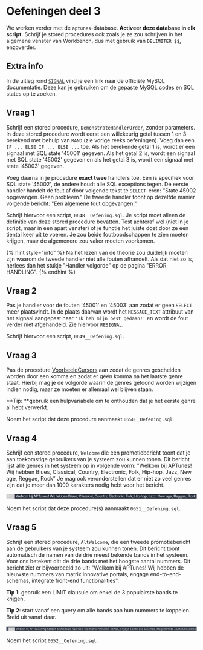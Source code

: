 # Oefeningen deel 3

We werken verder met de `aptunes`-database. **Activeer deze database in elk script.** Schrijf je stored procedures ook zoals je ze zou schrijven in het algemene venster van Workbench, dus met gebruik van `DELIMITER $$`, enzoverder.

## Extra info

In de uitleg rond [`SIGNAL`](signal.md) vind je een link naar de officiële MySQL documentatie. Deze kan je gebruiken om de gepaste MySQL codes en SQL states op te zoeken.

## Vraag 1

Schrijf een stored procedure, `DemonstrateHandlerOrder`, zonder parameters. In deze stored procedure wordt eerst een willekeurig getal tussen 1 en 3 berekend met behulp van `RAND` (zie vorige reeks oefeningen). Voeg dan een `IF ... ELSE IF ... ELSE ...` toe. Als het berekende getal 1 is, wordt er een signaal met SQL state '45001' gegeven. Als het getal 2 is, wordt een signaal met SQL state '45002' gegeven en als het getal 3 is, wordt een signaal met state '45003' gegeven.

Voeg daarna in je procedure **exact twee** handlers toe. Eén is specifiek voor SQL state '45002', de andere houdt alle SQL exceptions tegen. De eerste handler handelt de fout af door volgende tekst te `SELECT`-eren: "State 45002 opgevangen. Geen probleem." De tweede handler toont op dezelfde manier volgende bericht: "Een algemene fout opgevangen."

Schrijf hiervoor een script, `0648__Oefening.sql`. Je script moet alleen de definitie van deze stored procedure bevatten. Test achteraf wel (niet in je script, maar in een apart venster) of je functie het juiste doet door ze een tiental keer uit te voeren. Je zou beide foutboodschappen te zien moeten krijgen, maar de algemenere zou vaker moeten voorkomen.

{% hint style="info" %}
Na het lezen van de theorie zou duidelijk moeten zijn waarom de tweede handler niet alle fouten afhandelt. Als dat niet zo is, herlees dan het stukje "Handler volgorde" op de pagina "ERROR HANDLING".
{% endhint %}

## Vraag 2

Pas je handler voor de fouten '45001' en '45003' aan zodat er geen `SELECT` meer plaatsvindt. In de plaats daarvan wordt het `MESSAGE_TEXT` attribuut van het signaal aangepast naar `'Ik heb mijn best gedaan!'` en wordt de fout verder niet afgehandeld. Zie hiervoor [`RESIGNAL`](resignal.md).

Schrijf hiervoor een script, `0649__Oefening.sql`.

## Vraag 3

Pas de procedure [VoorbeeldCursors](cursors.md) aan zodat de genres gescheiden worden door een komma en zodat er géén komma na het laatste genre staat. Hierbij mag je de volgorde waarin de genres getoond worden wijzigen indien nodig, maar ze moeten er allemaal wel blijven staan.

**Tip: **gebruik een hulpvariabele om te onthouden dat je het eerste genre al hebt verwerkt.

Noem het script dat deze procedure aanmaakt `0650__Oefening.sql`.

## Vraag 4

Schrijf een stored procedure, `Welcome` die een promotiebericht toont dat je aan toekomstige gebruikers van je systeem zou kunnen tonen. Dit bericht lijst alle genres in het systeem op in volgende vorm: "Welkom bij APTunes! Wij hebben Blues, Classical, Country, Electronic, Folk, Hip-hop, Jazz, New age, Reggae, Rock" Je mag ook veronderstellen dat er niet zo veel genres zijn dat je meer dan 1000 karakters nodig hebt voor het bericht.

![](../../.gitbook/assets/screenshot-from-2021-05-04-16-17-58.png)

Noem het script dat deze procedure(s) aanmaakt `0651__Oefening.sql`.

## Vraag 5

Schrijf een stored procedure, `AltWelcome`, die een tweede promotiebericht aan de gebruikers van je systeem zou kunnen tonen. Dit bericht toont automatisch de namen van de drie meest bekende bands in het systeem. Voor ons betekent dit: de drie bands met het hoogste aantal nummers. Dit bericht ziet er bijvoorbeeld zo uit: "Welkom bij APTunes! Wij hebben de nieuwste nummers van matrix innovative portals, engage end-to-end-schemas, integrate front-end functionalities".

**Tip 1**: gebruik een LIMIT clausule om enkel de 3 populairste bands te krijgen.

**Tip 2**: start vanaf een query om alle bands aan hun nummers te koppelen. Breid uit vanaf daar.

![Voorbeelduitvoer van een call van de procedure](../../.gitbook/assets/screenshot-from-2021-05-04-16-28-54.png)

Noem het script `0652__Oefening.sql`.
